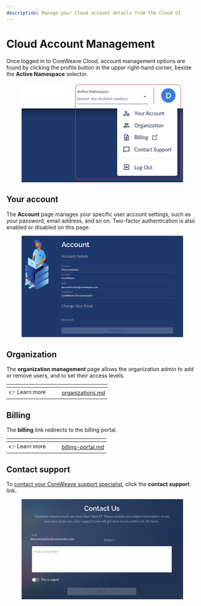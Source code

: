 ```yaml
---
description: Manage your Cloud account details from the Cloud UI
---
```


# Cloud Account Management

Once logged in to CoreWeave Cloud, account management options are found by clicking the profile button in the upper right-hand corner, beside the **Active Namespace** selector.

<figure><img src="../../.gitbook/assets/image (10).png" alt=""><figcaption></figcaption></figure>

## Your account

The **Account** page manages your specific user account settings, such as your password, email address, and so on. Two-factor authentication is also enabled or disabled on this page.

<figure><img src="../../.gitbook/assets/image (2).png" alt=""><figcaption></figcaption></figure>

## Organization

The **organization management** page allows the organization admin to add or remove users, and to set their access levels.

<table data-view="cards"><thead><tr><th></th><th data-hidden></th><th data-hidden></th><th data-hidden data-card-target data-type="content-ref"></th></tr></thead><tbody><tr><td><span data-gb-custom-inline data-tag="emoji" data-code="1f449">👉</span> Learn more</td><td></td><td></td><td><a href="organizations.md">organizations.md</a></td></tr></tbody></table>

## Billing

The **billing** link redirects to the billing portal.

<table data-view="cards"><thead><tr><th></th><th data-hidden></th><th data-hidden></th><th data-hidden data-card-target data-type="content-ref"></th></tr></thead><tbody><tr><td><span data-gb-custom-inline data-tag="emoji" data-code="1f449">👉</span> Learn more</td><td></td><td></td><td><a href="billing-portal.md">billing-portal.md</a></td></tr></tbody></table>

## Contact support

To [contact your CoreWeave support specialist](https://cloud.staging.coreweave.com/contact), click the **contact support** link.

<figure><img src="../../.gitbook/assets/image (17).png" alt=""><figcaption></figcaption></figure>

